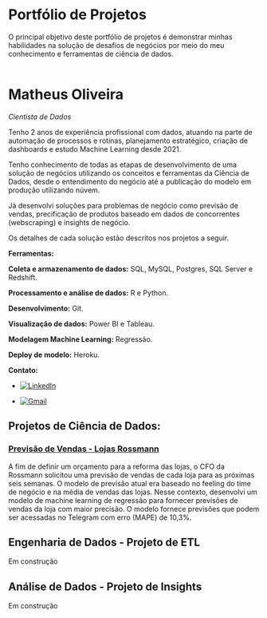 # Portfólio de Projetos

O principal objetivo deste portfólio de projetos é demonstrar minhas habilidades na solução de desafios de negócios por meio do meu conhecimento e ferramentas de ciência de dados.
<br><br>

# Matheus Oliveira
*Cientista de Dados*

Tenho 2 anos de experiência profissional com dados, atuando na parte de automação de processos e rotinas, planejamento estratégico, criação de dashboards e estudo Machine Learning desde 2021.

Tenho conhecimento de todas as etapas de desenvolvimento de uma solução de negócios utilizando os conceitos e ferramentas da Ciência de Dados, desde o entendimento do negócio até a publicação do modelo em produção utilizando núvem.

Já desenvolvi soluções para problemas de negócio como previsão de vendas, precificação de produtos baseado em dados de concorrentes (webscraping) e insights de negócio.

Os detalhes de cada solução estão descritos nos projetos a seguir.

**Ferramentas:**

**Coleta e armazenamento de dados:** SQL, MySQL, Postgres, SQL Server e Redshift.

**Processamento e análise de dados:** R e Python.

**Desenvolvimento:** Git.

**Visualização de dados:** Power BI e Tableau.

**Modelagem Machine Learning:** Regressão.

**Deploy de modelo:** Heroku.

**Contato:**
* [![LinkedIn](https://img.shields.io/badge/linkedin-%230077B5.svg?style=for-the-badge&logo=linkedin&logoColor=white)](https://www.linkedin.com/in/fmatholiveira/)

* [![Gmail](https://img.shields.io/badge/Gmail-D14836?style=for-the-badge&logo=gmail&logoColor=white)](mailto:fmatheus159@gmail.com)


## Projetos de Ciência de Dados:

### [Previsão de Vendas - Lojas Rossmann]( https://github.com/fmatholiveira/rossmann-store-sales )

A fim de definir um orçamento para a reforma das lojas, o CFO da Rossmann solicitou uma previsão de vendas de cada loja para as próximas seis semanas. O modelo de previsão atual era baseado no feeling do time de negócio e na média de vendas das lojas.
Nesse contexto, desenvolvi um modelo de machine learning de regressão para fornecer previsões de vendas da loja com maior precisão. O modelo fornece previsões que podem ser acessadas no Telegram com erro (MAPE) de 10,3%.

## Engenharia de Dados - Projeto de ETL

Em construção

## Análise de Dados - Projeto de Insights

Em construção